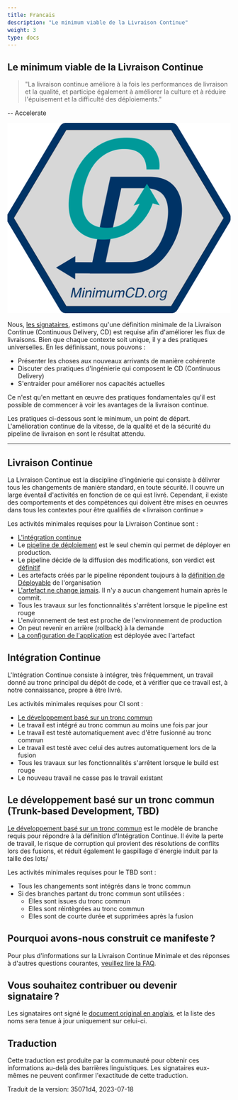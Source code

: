 ```yaml
---
title: Francais
description: "Le minimum viable de la Livraison Continue"
weight: 3
type: docs
---
```


## Le minimum viable de la Livraison Continue

> "La livraison continue améliore à la fois les performances de livraison et la qualité, et participe également à améliorer la culture et à réduire l'épuisement et la difficulté des déploiements."

-- Accelerate

![MinimumCD](/images/minimumCD-logo-hex.png?height=150px)

Nous, [les signataires](../../minimumcd/#signatories), estimons qu'une définition minimale de la Livraison Continue (Continuous Delivery, CD) est requise afin d'améliorer les flux de livraisons. Bien que chaque contexte soit unique, il y a des pratiques universelles. En les définissant, nous pouvons&nbsp;:

- Présenter les choses aux nouveaux arrivants de manière cohérente
- Discuter des pratiques d'ingénierie qui composent le CD (Continuous Delivery)
- S'entraider pour améliorer nos capacités actuelles

Ce n'est qu'en mettant en œuvre des pratiques fondamentales qu'il est possible de commencer à voir les avantages de la livraison continue.

Les pratiques ci-dessous sont le minimum, un point de départ. L'amélioration continue de la vitesse, de la qualité et de la sécurité du pipeline de livraison en sont le résultat attendu.

---

## Livraison Continue

La Livraison Continue est la discipline d'ingénierie qui consiste à délivrer tous les changements de manière standard,
en toute sécurité. Il couvre un large éventail d'activités en fonction de ce qui est livré.
Cependant, il existe des comportements et des compétences qui doivent être mises en oeuvres dans tous les contextes
pour être qualifiés de « livraison continue »

Les activités minimales requises pour la Livraison Continue sont&nbsp;:

- [L'intégration continue](#intégration-continue)
- Le [pipeline de déploiement](https://www.informit.com/articles/article.aspx?p=1621865&seqNum=2#:~:text=%EE%94%80Buy-,What%20Is%20a%20Deployment%20Pipeline%3F,-At%20an%20abstract)
  est le seul chemin qui permet de déployer en production.
- Le pipeline décide de la diffusion des modifications, son verdict est [définitif](../../faq/#why-should-the-pipeline-be-definitive-for-deploy)
- Les artefacts créés par le pipeline répondent toujours à la [définition de Déployable](https://www.youtube.com/watch?v=bHKHdp4H-8w) de l'organisation
- [L'artefact ne change jamais](../../minimumcd/immutable/). Il n'y a aucun changement humain après le commit.
- Tous les travaux sur les fonctionnalités s'arrêtent lorsque le pipeline est rouge
- L'environnement de test est proche de l'environnement de production
- On peut revenir en arrière (rollback) à la demande
- [La configuration de l'application](../../faq/#what-is-application-configuration) est déployée avec l'artefact

## Intégration Continue

L'Intégration Continue consiste à intégrer, très fréquemment, un travail donné au tronc principal du
dépôt de code, et à vérifier que ce travail est, à notre connaissance, propre à être livré.

Les activités minimales requises pour CI sont&nbsp;:

- [Le développement basé sur un tronc commun](../../minimumcd/tbd/)
- Le travail est intégré au tronc commun au moins une fois par jour
- Le travail est testé automatiquement avec d'être fusionné au tronc commun
- Le travail est testé avec celui des autres automatiquement lors de la fusion
- Tous les travaux sur les fonctionnalités s'arrêtent lorsque le build est rouge
- Le nouveau travail ne casse pas le travail existant

## Le développement basé sur un tronc commun (Trunk-based Development, TBD)

[Le développement basé sur un tronc commun](../../minimumcd/tbd/) est le modèle de branche requis pour répondre à la définition d'Intégration Continue.
Il évite la perte de travail, le risque de corruption qui provient des résolutions de conflits lors des fusions, et
réduit également le gaspillage d'énergie induit par la taille des lots/

Les activités minimales requises pour le TBD sont&nbsp;:

- Tous les changements sont intégrés dans le tronc commun
- Si des branches partant du tronc commun sont utilisées&nbsp;:
  - Elles sont issues du tronc commun
  - Elles sont réintègrées au tronc commun
  - Elles sont de courte durée et supprimées après la fusion

## Pourquoi avons-nous construit ce manifeste ?

Pour plus d'informations sur la Livraison Continue Minimale et des réponses à d'autres questions courantes, [veuillez lire la FAQ](../../faq/).

## Vous souhaitez contribuer ou devenir signataire ?

Les signataires ont signé le [document original en anglais](../../minimumcd/#signatories), et la liste des noms sera tenue à jour uniquement sur celui-ci.

## Traduction

Cette traduction est produite par la communauté pour obtenir ces informations au-delà des barrières linguistiques. Les signataires eux-mêmes ne peuvent confirmer l'exactitude de cette traduction.

Traduit de la version: 35071d4, 2023-07-18
